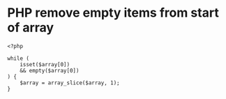 PHP remove empty items from start of array
==========================================

```
<?php

while (
    isset($array[0])
    && empty($array[0])
) {
    $array = array_slice($array, 1);
}
```
